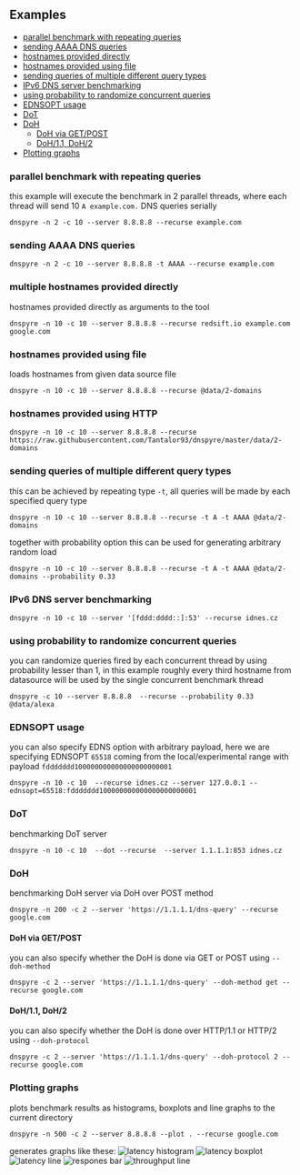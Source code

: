 ## Examples
+ [parallel benchmark with repeating queries](#parallel-benchmark-with-repeating-queries)
+ [sending AAAA DNS queries](#sending-AAAA-DNS-queries)
+ [hostnames provided directly](#multiple-hostnames-provided-directly)
+ [hostnames provided using file](#hostnames-provided-using-file)
+ [sending queries of multiple different query types](#sending-queries-of-multiple-different-query-types)
+ [IPv6 DNS server benchmarking](#ipv6-dns-server-benchmarking)
+ [using probability to randomize concurrent queries](#using-probability-to-randomize-concurrent-queries)
+ [EDNSOPT usage](#ednsopt-usage)
+ [DoT](#dot)
+ [DoH](#doh)
  + [DoH via GET/POST](#doh-via-getpost)
  + [DoH/1.1, DoH/2](#doh11-doh2)
+ [Plotting graphs](#plotting-graphs)


### parallel benchmark with repeating queries
this example will execute the benchmark in 2 parallel threads, where each thread will
send 10 `A example.com.` DNS queries serially
```
dnspyre -n 2 -c 10 --server 8.8.8.8 --recurse example.com
```

### sending AAAA DNS queries
```
dnspyre -n 2 -c 10 --server 8.8.8.8 -t AAAA --recurse example.com
```

### multiple hostnames provided directly
hostnames provided directly as arguments to the tool
```
dnspyre -n 10 -c 10 --server 8.8.8.8 --recurse redsift.io example.com google.com
```

### hostnames provided using file
loads hostnames from given data source file
```
dnspyre -n 10 -c 10 --server 8.8.8.8 --recurse @data/2-domains
```

### hostnames provided using HTTP
```
dnspyre -n 10 -c 10 --server 8.8.8.8 --recurse https://raw.githubusercontent.com/Tantalor93/dnspyre/master/data/2-domains
```

### sending queries of multiple different query types
this can be achieved by repeating type `-t`, all queries will be made by each specified query type
```
dnspyre -n 10 -c 10 --server 8.8.8.8 --recurse -t A -t AAAA @data/2-domains
```
together with probability option this can be used for generating arbitrary random load
```
dnspyre -n 10 -c 10 --server 8.8.8.8 --recurse -t A -t AAAA @data/2-domains --probability 0.33
```

### IPv6 DNS server benchmarking
```
dnspyre -n 10 -c 10 --server '[fddd:dddd::]:53' --recurse idnes.cz
```

### using probability to randomize concurrent queries
you can randomize queries fired by each concurrent thread by using probability lesser than 1, in this example
roughly every third hostname from datasource will be used by the single concurrent benchmark thread
```
dnspyre -c 10 --server 8.8.8.8  --recurse --probability 0.33  @data/alexa
```

### EDNSOPT usage
you can also specify EDNS option with arbitrary payload, here we are specifying EDNSOPT `65518`
coming from the local/experimental range with payload `fddddddd100000000000000000000001`
```
dnspyre -n 10 -c 10  --recurse idnes.cz --server 127.0.0.1 --ednsopt=65518:fddddddd100000000000000000000001
```
### DoT
benchmarking DoT server
```
dnspyre -n 10 -c 10  --dot --recurse  --server 1.1.1.1:853 idnes.cz
```

### DoH
benchmarking DoH server via DoH over POST method
```
dnspyre -n 200 -c 2 --server 'https://1.1.1.1/dns-query' --recurse google.com
```

#### DoH via GET/POST
you can also specify whether the DoH is done via GET or POST using `--doh-method`
```
dnspyre -c 2 --server 'https://1.1.1.1/dns-query' --doh-method get --recurse google.com
```

#### DoH/1.1, DoH/2
you can also specify whether the DoH is done over HTTP/1.1 or HTTP/2 using `--doh-protocol`
```
dnspyre -c 2 --server 'https://1.1.1.1/dns-query' --doh-protocol 2 --recurse google.com
```

### Plotting graphs
plots benchmark results as histograms, boxplots and line graphs to the current directory
```
dnspyre -n 500 -c 2 --server 8.8.8.8 --plot . --recurse google.com
```
generates graphs like these:
![latency histogram](graphs/latency-hist-1627558867.png)
![latency boxplot](graphs/latency-box-1627558867.png)
![latency line](graphs/latency-line-1627558867.png)
![respones bar](graphs/responses-bar-1627558867.png)
![throughput line](graphs/throughput-line-1627558867.png)
